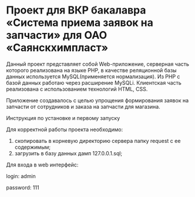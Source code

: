 Проект для ВКР бакалавра «Система приема заявок на запчасти»  для ОАО «Саянскхимпласт»
=====================

Данный проект представляет собой Web-приложение, серверная часть которого реализована на языке PHP, в качестве реляционной базы данных используется MySQL(применяется нормализация). Из PHP с базой данных работаю через расширение MySQLi. Клиентская часть реализована с использованием технологий HTML, CSS.

Приложение создавалось с целью упрощения  формирования заявок на запчасти от сотрудников и заказа на запчасти для магазина. 

Инструкция по установке и первому запуску

Для корректной работы проекта необходимо:

1.	скопировать в корневую директорию сервера папку request с ее содержимым;
2.	загрузить в базу данных дамп 127.0.0.1.sql;

Для входа в web интерфейс:

login: admin

password: 111

